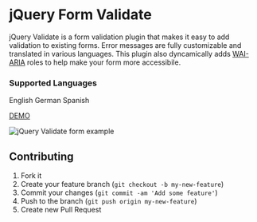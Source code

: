 jQuery Form Validate
===============

jQuery Validate is a form validation plugin that makes it easy to add validation to existing forms. Error messages are fully customizable and translated in various languages. This plugin also dyncamically adds [WAI-ARIA](http://www.w3.org/WAI/intro/aria) roles to help make your form more accessibile.

### Supported Languages
English
German
Spanish

[DEMO](http://htmlpreview.github.io/?https://github.com/ryanburgess/jquery-validate/master/index.html)

![jQuery Validate form example](https://raw.github.com/ryanburgess/jquery-validate/master/screenshot.png)

## Contributing

1. Fork it
2. Create your feature branch (`git checkout -b my-new-feature`)
3. Commit your changes (`git commit -am 'Add some feature'`)
4. Push to the branch (`git push origin my-new-feature`)
5. Create new Pull Request
